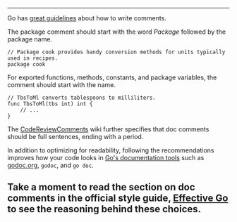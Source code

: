 ---
Go has [great guidelines](https://golang.org/doc/effective_go.html)
about how to write comments.

The package comment should start with the word _Package_ followed by the package name.

```
// Package cook provides handy conversion methods for units typically used in recipes.
package cook
```

For exported functions, methods, constants, and package variables, the comment should start with the name.

```
// TbsToMl converts tablespoons to milliliters.
func TbsToMl(tbs int) int {
	// ...
}
```

The [CodeReviewComments](https://github.com/golang/go/wiki/CodeReviewComments#comment-sentences) wiki further specifies that doc comments should be full sentences, ending with a period.

In addition to optimizing for readability, following the recommendations improves how your code
looks in [Go's documentation tools](http://whipperstacker.com/2015/09/30/go-documentation-godoc-godoc-godoc-org-and-go-doc/)
such as [godoc.org](http://godoc.org), `godoc`, and `go doc`.

Take a moment to read the section on doc comments in the official style guide,
[Effective Go](https://golang.org/doc/effective_go.html) to see the reasoning
behind these choices.
---